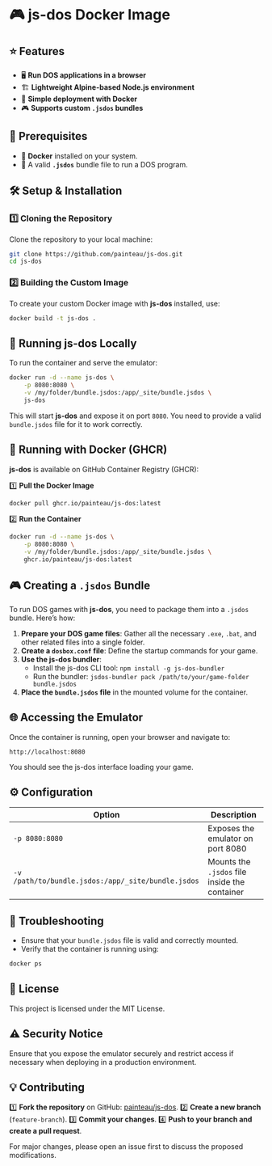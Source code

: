 # 🎮 js-dos Docker Image

## ⭐ Features
- 🖥 **Run DOS applications in a browser**
- 🏗 **Lightweight Alpine-based Node.js environment**
- 🚀 **Simple deployment with Docker**
- 🎮 **Supports custom `.jsdos` bundles**

## 📌 Prerequisites
- 🐳 **Docker** installed on your system.
- 📂 A valid **`.jsdos`** bundle file to run a DOS program.

## 🛠 Setup & Installation

### 1️⃣ Cloning the Repository
Clone the repository to your local machine:

```bash
git clone https://github.com/painteau/js-dos.git
cd js-dos
```

### 2️⃣ Building the Custom Image
To create your custom Docker image with **js-dos** installed, use:

```bash
docker build -t js-dos .
```

## 🔨 Running js-dos Locally
To run the container and serve the emulator:

```bash
docker run -d --name js-dos \
    -p 8080:8080 \
    -v /my/folder/bundle.jsdos:/app/_site/bundle.jsdos \
    js-dos
```

This will start **js-dos** and expose it on port `8080`. You need to provide a valid `bundle.jsdos` file for it to work correctly.

## 🐳 Running with Docker (GHCR)
**js-dos** is available on GitHub Container Registry (GHCR):

1️⃣ **Pull the Docker Image**

```bash
docker pull ghcr.io/painteau/js-dos:latest
```

2️⃣ **Run the Container**

```bash
docker run -d --name js-dos \
    -p 8080:8080 \
    -v /my/folder/bundle.jsdos:/app/_site/bundle.jsdos \
    ghcr.io/painteau/js-dos:latest
```

## 🎮 Creating a `.jsdos` Bundle
To run DOS games with **js-dos**, you need to package them into a `.jsdos` bundle. Here’s how:

1. **Prepare your DOS game files**: Gather all the necessary `.exe`, `.bat`, and other related files into a single folder.
2. **Create a `dosbox.conf` file**: Define the startup commands for your game.
3. **Use the js-dos bundler**:
   - Install the js-dos CLI tool: `npm install -g js-dos-bundler`
   - Run the bundler: `jsdos-bundler pack /path/to/your/game-folder bundle.jsdos`
4. **Place the `bundle.jsdos` file** in the mounted volume for the container.

## 🌐 Accessing the Emulator
Once the container is running, open your browser and navigate to:

```
http://localhost:8080
```

You should see the js-dos interface loading your game.

## ⚙ Configuration
| Option | Description |
|---------|-------------|
| `-p 8080:8080` | Exposes the emulator on port 8080 |
| `-v /path/to/bundle.jsdos:/app/_site/bundle.jsdos` | Mounts the `.jsdos` file inside the container |

## 🔧 Troubleshooting
- Ensure that your `bundle.jsdos` file is valid and correctly mounted.
- Verify that the container is running using:

```bash
docker ps
```

## 📜 License
This project is licensed under the MIT License.

## ⚠ Security Notice
Ensure that you expose the emulator securely and restrict access if necessary when deploying in a production environment.

## 💡 Contributing
1️⃣  **Fork the repository** on GitHub: [painteau/js-dos](https://github.com/painteau/js-dos).
2️⃣  **Create a new branch** (`feature-branch`).
3️⃣  **Commit your changes**.
4️⃣  **Push to your branch and create a pull request**.

For major changes, please open an issue first to discuss the proposed modifications.

